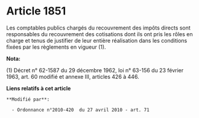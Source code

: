 # Article 1851

Les comptables publics chargés du recouvrement des impôts directs sont responsables du recouvrement des cotisations dont ils
ont pris les rôles en charge et tenus de justifier de leur entière réalisation dans les conditions fixées par les règlements
en vigueur (1).

**Nota:**

(1) Décret n° 62-1587 du 29 décembre 1962, loi n° 63-156 du 23 février 1963, art. 60 modifié et annexe III, articles 426 à
446.

**Liens relatifs à cet article**

	**Modifié par**:

	  - Ordonnance n°2010-420  du 27 avril 2010 - art. 71
